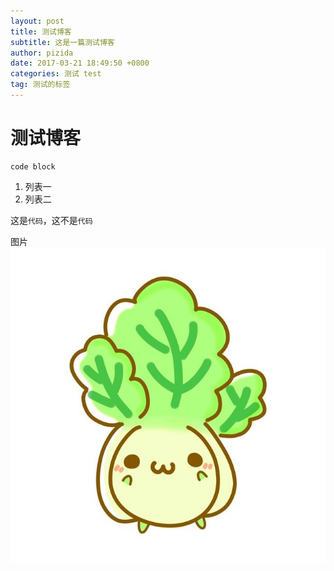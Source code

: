 ```yaml
---
layout: post
title: 测试博客
subtitle: 这是一篇测试博客
author: pizida
date: 2017-03-21 18:49:50 +0800
categories: 测试 test
tag: 测试的标签
---
```


# 测试博客

~~~
code block
~~~

1. 列表一
2. 列表二

这是``代码``，这不是`代码`

图片
![](/img/post/pak-choi.jpg)